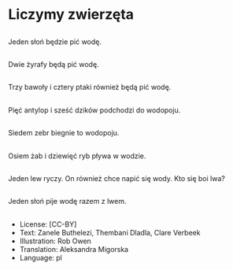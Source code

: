 # Liczymy zwierzęta

##
Jeden słoń będzie pić wodę.

##
Dwie żyrafy będą pić wodę.

##
Trzy bawoły i cztery ptaki również będą pić wodę.

##
Pięć antylop i sześć dzików podchodzi do wodopoju.

##
Siedem zebr biegnie to wodopoju.

##
Osiem żab i dziewięć ryb pływa w wodzie.

##
Jeden lew ryczy. On również chce napić się wody. Kto się boi lwa?

##
Jeden słoń pije wodę razem z lwem.

##
* License: [CC-BY]
* Text: Zanele Buthelezi, Thembani Dladla, Clare Verbeek
* Illustration: Rob Owen
* Translation: Aleksandra Migorska
* Language: pl
